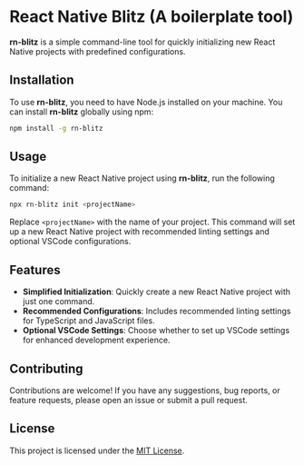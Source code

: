 # React Native Blitz (A boilerplate tool)

**rn-blitz** is a simple command-line tool for quickly initializing new React Native projects with predefined configurations.

## Installation

To use **rn-blitz**, you need to have Node.js installed on your machine. You can install **rn-blitz** globally using npm:

```bash
npm install -g rn-blitz
```

## Usage

To initialize a new React Native project using **rn-blitz**, run the following command:

```bash
npx rn-blitz init <projectName>
```

Replace `<projectName>` with the name of your project. This command will set up a new React Native project with recommended linting settings and optional VSCode configurations.

## Features

- **Simplified Initialization**: Quickly create a new React Native project with just one command.
- **Recommended Configurations**: Includes recommended linting settings for TypeScript and JavaScript files.
- **Optional VSCode Settings**: Choose whether to set up VSCode settings for enhanced development experience.

## Contributing

Contributions are welcome! If you have any suggestions, bug reports, or feature requests, please open an issue or submit a pull request.

## License

This project is licensed under the [MIT License](LICENSE).
